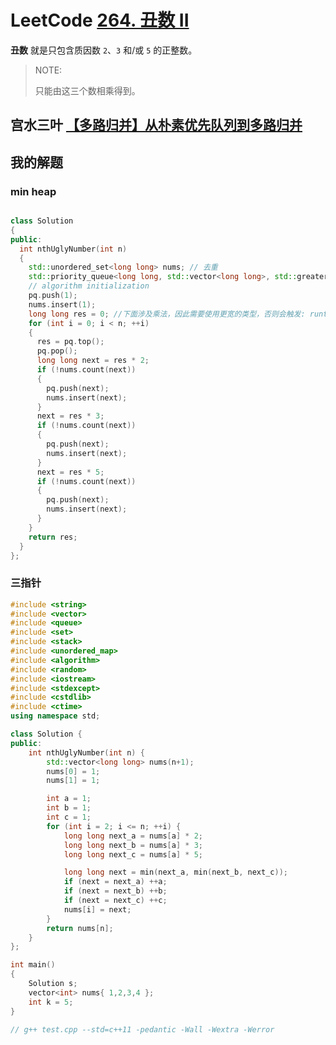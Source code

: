 # LeetCode [264. 丑数 II](https://leetcode.cn/problems/ugly-number-ii/)

**丑数** 就是只包含质因数 `2`、`3` 和/或 `5` 的正整数。

> NOTE:
>
> 只能由这三个数相乘得到。

## 宫水三叶 [【多路归并】从朴素优先队列到多路归并](https://mp.weixin.qq.com/s?__biz=MzU4NDE3MTEyMA==&mid=2247490029&idx=1&sn=bba9ddff88d247db310406ee418d5a15&chksm=fd9cb2f2caeb3be4b1f84962677337dcb5884374e5b6b80340834eaff79298d11151da2dd5f7&token=252055586&lang=zh_CN#rd)



## 我的解题

### min heap

```C++

class Solution
{
public:
  int nthUglyNumber(int n)
  {
    std::unordered_set<long long> nums; // 去重
    std::priority_queue<long long, std::vector<long long>, std::greater<long long>> pq;
    // algorithm initialization
    pq.push(1);
    nums.insert(1);
    long long res = 0; //下面涉及乘法，因此需要使用更宽的类型，否则会触发: runtime error: signed integer overflow: 429981696 * 5 cannot be represented in type 'int'
    for (int i = 0; i < n; ++i)
    {
      res = pq.top();
      pq.pop();
      long long next = res * 2;
      if (!nums.count(next))
      {
        pq.push(next);
        nums.insert(next);
      }
      next = res * 3;
      if (!nums.count(next))
      {
        pq.push(next);
        nums.insert(next);
      }
      next = res * 5;
      if (!nums.count(next))
      {
        pq.push(next);
        nums.insert(next);
      }
    }
    return res;
  }
};

```

### 三指针

```c++
#include <string>
#include <vector>
#include <queue>
#include <set>
#include <stack>
#include <unordered_map>
#include <algorithm>
#include <random>
#include <iostream>
#include <stdexcept>
#include <cstdlib>
#include <ctime>
using namespace std;

class Solution {
public:
	int nthUglyNumber(int n) {
		std::vector<long long> nums(n+1);
		nums[0] = 1;
		nums[1] = 1;

		int a = 1;
		int b = 1;
		int c = 1;
		for (int i = 2; i <= n; ++i) {
			long long next_a = nums[a] * 2;
			long long next_b = nums[a] * 3;
			long long next_c = nums[a] * 5;

			long long next = min(next_a, min(next_b, next_c));
			if (next = next_a) ++a;
			if (next = next_b) ++b;
			if (next = next_c) ++c;
			nums[i] = next;
		}
		return nums[n];
	}
};

int main()
{
	Solution s;
	vector<int> nums{ 1,2,3,4 };
	int k = 5;
}

// g++ test.cpp --std=c++11 -pedantic -Wall -Wextra -Werror

```

